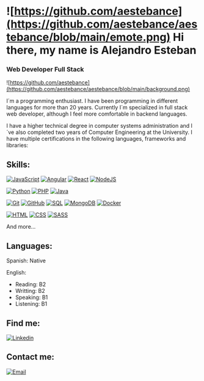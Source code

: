 # ![https://github.com/aestebance](https://github.com/aestebance/aestebance/blob/main/emote.png) Hi there, my name is Alejandro Esteban
### Web Developer Full Stack
![https://github.com/aestebance](https://github.com/aestebance/aestebance/blob/main/background.png)

I´m a programming enthusiast. I have been programming in different languages for more than 20 years. Currently I´m specialized in full stack web developer, although I feel more comfortable in backend languages.

I have a higher technical degree in computer systems administration and I´ve also completed two years of Computer Engineering at the University. I have multiple certifications in the following languages, frameworks and libraries:

## Skills:
[![JavaScript](https://img.shields.io/badge/JavaScript-F7DF1E?style=for-the-badge&logo=javascript&logoColor=white&labelColor=101010)]()
[![Angular](https://img.shields.io/badge/Angular-DD0031?style=for-the-badge&logo=Angular&logoColor=white&labelColor=101010)]()
[![React](https://img.shields.io/badge/React-61DAFB?style=for-the-badge&logo=React&logoColor=white&labelColor=101010)]()
[![NodeJS](https://img.shields.io/badge/NodeJS+express-339933?style=for-the-badge&logo=node.js&logoColor=white&labelColor=101010)]()

[![Python](https://img.shields.io/badge/Python-3776AB?style=for-the-badge&logo=Python&logoColor=white&labelColor=101010)]()
[![PHP](https://img.shields.io/badge/PHP-777BB4?style=for-the-badge&logo=PHP&logoColor=white&labelColor=101010)]()
[![Java](https://img.shields.io/badge/Java-007396?style=for-the-badge&logo=Java&logoColor=white&labelColor=101010)]()

[![Git](https://img.shields.io/badge/Git-F05032?style=for-the-badge&logo=Git&logoColor=white&labelColor=101010)]()
[![GitHub](https://img.shields.io/badge/Github-181717?style=for-the-badge&logo=Git&logoColor=white&labelColor=101010)]()
[![SQL](https://img.shields.io/badge/SQL-4479A1?style=for-the-badge&logo=MySQL&logoColor=white&labelColor=101010)]()
[![MongoDB](https://img.shields.io/badge/MongoDB-47A248?style=for-the-badge&logo=MongoDB&logoColor=white&labelColor=101010)]()
[![Docker](https://img.shields.io/badge/Docker-2496ED?style=for-the-badge&logo=Docker&logoColor=white&labelColor=101010)]()

[![HTML](https://img.shields.io/badge/HTML5-E34F26?style=for-the-badge&logo=HTML5&logoColor=white&labelColor=101010)]()
[![CSS](https://img.shields.io/badge/CSS-1572B6?style=for-the-badge&logo=CSS3&logoColor=white&labelColor=101010)]()
[![SASS](https://img.shields.io/badge/SASS-CC6699?style=for-the-badge&logo=SASS&logoColor=white&labelColor=101010)]()

And more...

## Languages:

Spanish: Native

English:
 - Reading: B2
 - Writting: B2
 - Speaking: B1
 - Listening: B1


## Find me:

[![Linkedin](https://img.shields.io/badge/Linkedin-0A66C2?style=for-the-badge&logo=linkedin&logoColor=white&labelColor=101010)](https://www.linkedin.com/in/alejandro-esteban-celdr%C3%A1n-3a1811203/)

## Contact me:
[![Email](https://img.shields.io/badge/aestebance@uoc.edu-my_email-D14836?style=for-the-badge&logo=gmail&logoColor=white&labelColor=101010)](mailto:aestebance@uoc.edu)
